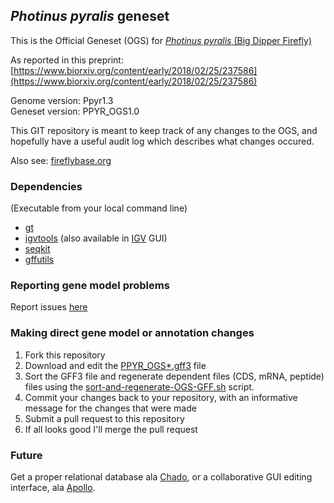 ## *Photinus pyralis* geneset
This is the Official Geneset (OGS) for [*Photinus pyralis* (Big Dipper Firefly)](https://en.wikipedia.org/wiki/Photinus_pyralis)

As reported in this preprint: [https://www.biorxiv.org/content/early/2018/02/25/237586](https://www.biorxiv.org/content/early/2018/02/25/237586)

Genome version: Ppyr1.3  
Geneset version: PPYR_OGS1.0

This GIT repository is meant to keep track of any changes to the OGS, and hopefully have a useful audit log which describes what changes occured.

Also see: [fireflybase.org](http://www.fireflybase.org)

### Dependencies
(Executable from your local command line)

* [gt](http://genometools.org/index.html)
* [igvtools](https://software.broadinstitute.org/software/igv/download) (also available in [IGV](https://software.broadinstitute.org/software/igv/home) GUI)
* [seqkit](https://github.com/shenwei356/seqkit)
* [gffutils](http://daler.github.io/gffutils/installation.html)

### Reporting gene model problems

Report issues [here](https://github.com/photocyte/PPYR_OGS/issues)

### Making direct gene model or annotation changes

 1. Fork this repository
 2. Download and edit the [PPYR_OGS*.gff3](./PPYR_OGS1.0.gff3) file
 3. Sort the GFF3 file and regenerate dependent files (CDS, mRNA, peptide) files using the [sort-and-regenerate-OGS-GFF.sh](sort-and-regenerate-OGS-GFF.sh) script.
 4. Commit your changes back to your repository, with an informative message for the changes that were made
 5. Submit a pull request to this repository
 6. If all looks good I'll merge the pull request

### Future
 
Get a proper relational database ala [Chado](http://gmod.org/wiki/Chado_-_Getting_Started), or a collaborative GUI editing interface, ala [Apollo](http://genomearchitect.github.io).

